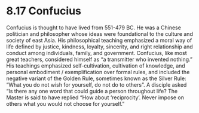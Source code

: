 # 8.17 Confucius

Confucius is thought to have lived from 551-479 BC. He was a Chinese politician and philosopher whose ideas were foundational to the culture and society of east Asia. His philosophical teaching emphasized a moral way of life defined by justice, kindness, loyalty, sincerity, and right relationship and conduct among individuals, family, and government. Confucius, like most great teachers, considered himself as “a transmitter who invented nothing.”  His teachings emphasized self-cultivation, cultivation of knowledge, and personal embodiment / exemplification over formal rules, and included the negative variant of the Golden Rule, sometimes known as the Silver Rule: “What you do not wish for yourself, do not do to others”. A disciple asked “Is there any one word that could guide a person throughout life? The Master is said to have replied “How about ‘reciprocity’. Never impose on others what you would not choose for yourself.”
